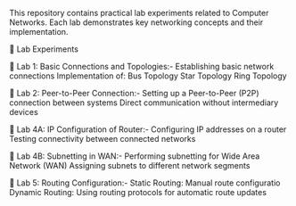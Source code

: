 This repository contains practical lab experiments related to Computer Networks. Each lab demonstrates key networking concepts and their implementation.

📌 Lab Experiments

🔹 Lab 1: Basic Connections and Topologies:-
Establishing basic network connections
Implementation of:
Bus Topology
Star Topology
Ring Topology

🔹 Lab 2: Peer-to-Peer Connection:-
Setting up a Peer-to-Peer (P2P) connection between systems
Direct communication without intermediary devices

🔹 Lab 4A: IP Configuration of Router:-
Configuring IP addresses on a router
Testing connectivity between connected networks

🔹 Lab 4B: Subnetting in WAN:-
Performing subnetting for Wide Area Network (WAN)
Assigning subnets to different network segments

🔹 Lab 5: Routing Configuration:-
Static Routing: Manual route configuratio
Dynamic Routing: Using routing protocols for automatic route updates
